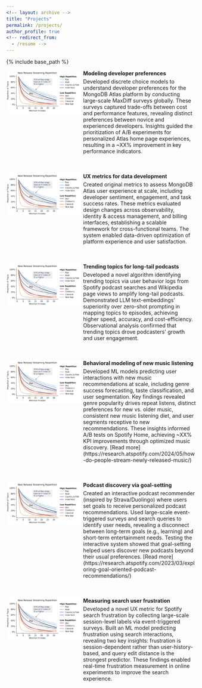 ```yaml
---
<!-- layout: archive -->
title: "Projects"
permalink: /projects/
author_profile: true
<!-- redirect_from:
  - /resume -->
---
```


{% include base_path %}


<div style="display: flex; flex-direction: column; gap: 50px;">
  <div style="display: flex; align-items: flex-start; gap: 5px;">
    <img src="/images/new_music.png" alt="Image 1" style="width: 40%; height: auto;">
    <div style="width: 60%; display: flex; flex-direction: column; gap: 5px;">
      <p markdown="1" style="margin: 0; font-weight: bold;">
        Modeling developer preferences
      </p>
      <p markdown="1" style="margin: 0;">
        Developed discrete choice models to understand developer preferences for the MongoDB Atlas platform by conducting large-scale MaxDiff surveys globally. These surveys captured trade-offs between cost and performance features, revealing distinct preferences between novice and experienced developers. Insights guided the prioritization of A/B experiments for personalized Atlas home page experiences, resulting in a ~XX% improvement in key performance indicators.
      </p>
    </div>
  </div>
  <div style="display: flex; align-items: flex-start; gap: 5px;">
    <img src="/images/new_music.png" alt="Image 2" style="width: 40%; height: auto;">
    <div style="width: 60%; display: flex; flex-direction: column; gap: 5px;">
      <p markdown="1" style="margin: 0; font-weight: bold;">
        UX metrics for data development
      </p>
      <p markdown="1" style="margin: 0;">
        Created original metrics to assess MongoDB Atlas user experience at scale, including developer sentiment, engagement, and task success rates. These metrics evaluated design changes across observability, identity & access management, and billing interfaces, establishing a scalable framework for cross-functional teams. The system enabled data-driven optimization of platform experience and user satisfaction.
      </p>
    </div>
  </div>
  <div style="display: flex; align-items: flex-start; gap: 5px;">
    <img src="/images/new_music.png" alt="Image 3" style="width: 40%; height: auto;">
    <div style="width: 60%; display: flex; flex-direction: column; gap: 5px;">
      <p markdown="1" style="margin: 0; font-weight: bold;">
        Trending topics for long-tail podcasts
      </p>
      <p markdown="1" style="margin: 0;">
        Developed a novel algorithm identifying trending topics via user behavior logs from Spotify podcast searches and Wikipedia page views to amplify long-tail podcasts. Demonstrated LLM text-embeddings' superiority over zero-shot prompting in mapping topics to episodes, achieving higher speed, accuracy, and cost-efficiency. Observational analysis confirmed that trending topics drove podcasters' growth and user engagement.
      </p>
    </div>
  </div>
  <div style="display: flex; align-items: flex-start; gap: 5px;">
    <img src="/images/new_music.png" alt="Image 4" style="width: 40%; height: auto;">
    <div style="width: 60%; display: flex; flex-direction: column; gap: 5px;">
      <p markdown="1" style="margin: 0; font-weight: bold;">
        Behavioral modeling of new music listening
      </p>
      <p markdown="1" style="margin: 0;">
        Developed ML models predicting user interactions with new music recommendations at scale, including genre success forecasting, taste classification, and user segmentation. Key findings revealed genre popularity drives repeat listens, distinct preferences for new vs. older music, consistent new music listening diet, and user segments receptive to new recommendations. These insights informed A/B tests on Spotify Home, achieving ~XX% KPI improvements through optimized music discovery. [Read more](https://research.atspotify.com/2024/05/how-do-people-stream-newly-released-music/)
      </p>
    </div>
  </div>
  <div style="display: flex; align-items: flex-start; gap: 5px;">
    <img src="/images/new_music.png" alt="Image 5" style="width: 40%; height: auto;">
    <div style="width: 60%; display: flex; flex-direction: column; gap: 5px;">
      <p markdown="1" style="margin: 0; font-weight: bold;">
        Podcast discovery via goal-setting
      </p>
      <p markdown="1" style="margin: 0;">
        Created an interactive podcast recommender (inspired by Strava/Duolingo) where users set goals to receive personalized podcast recommendations. Used large-scale event-triggered surveys and search queries to identify user needs, revealing a disconnect between long-term goals (e.g., learning) and short-term entertainment needs. Testing the interactive system showed that goal-setting helped users discover new podcasts beyond their usual preferences. [Read more](https://research.atspotify.com/2023/03/exploring-goal-oriented-podcast-recommendations/)
      </p>
    </div>
  </div>

<div style="display: flex; align-items: flex-start; gap: 5px;">
    <img src="/images/new_music.png" alt="Image 5" style="width: 40%; height: auto;">
    <div style="width: 60%; display: flex; flex-direction: column; gap: 5px;">
      <p markdown="1" style="margin: 0; font-weight: bold;">
        Measuring search user frustration
      </p>
      <p markdown="1" style="margin: 0;">
        Developed a novel UX metric for Spotify search frustration by collecting large-scale session-level labels via event-triggered surveys. Built an ML model predicting frustration using search interactions, revealing two key insights: frustration is session-dependent rather than user-history-based, and query edit distance is the strongest predictor. These findings enabled real-time frustration measurement in online experiments to improve the search experience.
      </p>
    </div>
  </div>
  
</div>



<!-- <div style="display: flex; flex-direction: row; gap: 20px;">

<div style="width: 20%;">
    <img src="/images/bio-photo-2.jpg" alt="Image 1" style="width: 100%; height: auto;">
    <img src="/images/bio-photo-2.jpg" alt="Image 2" style="width: 100%; height: auto;">
    <img src="/images/bio-photo-2.jpg" alt="Image 3" style="width: 100%; height: auto;">
    <img src="/images/bio-photo-2.jpg" alt="Image 4" style="width: 100%; height: auto;">
    <img src="/images/bio-photo-2.jpg" alt="Image 5" style="width: 100%; height: auto;">
</div>

<div style="width: 80%;">
    <p>Text 1</p>
    <p>Text 2</p>
    <p>Text 3</p>
    <p>Text 4</p>
    <p>Text 5</p>
</div> -->

</div>
